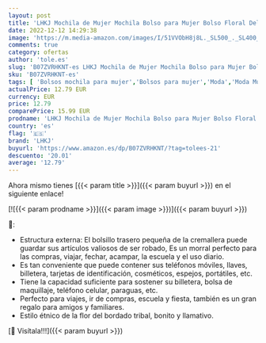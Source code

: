 ```yaml
---
layout: post
title: 'LHKJ Mochila de Mujer Mochila Bolso para Mujer Bolso Floral Del Bordado Bolsas étnicas España Estilo De Noche De Las Mujeres'
date: 2022-12-12 14:29:38
image: 'https://m.media-amazon.com/images/I/51VVObH8j8L._SL500_._SL400_.jpg'
comments: true
category: ofertas
author: 'tole.es'
slug: 'B07ZVRHKNT-es LHKJ Mochila de Mujer Mochila Bolso para Mujer Bolso...'
sku: 'B07ZVRHKNT-es'
tags: [ 'Bolsos mochila para mujer','Bolsos para mujer','Moda','Moda Mujer','lhkj','mochila','🇪🇸', ]
actualPrice: 12.79 EUR
currency: EUR
price: 12.79
comparePrice: 15.99 EUR
prodname: 'LHKJ Mochila de Mujer Mochila Bolso para Mujer Bolso Floral Del Bordado Bolsas étnicas España Estilo De Noche De Las Mujeres'
country: 'es'
flag: '🇪🇸'
brand: 'LHKJ'
buyurl: 'https://www.amazon.es/dp/B07ZVRHKNT/?tag=tolees-21'
descuento: '20.01'
average: '12.79'
---
```


Ahora mismo tienes [{{< param title >}}]({{< param buyurl >}}) en el siguiente enlace!

[![{{< param prodname >}}]({{< param image >}})]({{< param buyurl >}})

🔎:

- Estructura externa: El bolsillo trasero pequeña de la cremallera puede guardar sus artículos valiosos de ser robado, Es un morral perfecto para las compras, viajar, fechar, acampar, la escuela y el uso diario.
- Es tan conveniente que puede contener sus teléfonos móviles, llaves, billetera, tarjetas de identificación, cosméticos, espejos, portátiles, etc.
- Tiene la capacidad suficiente para sostener su billetera, bolsa de maquillaje, teléfono celular, paraguas, etc.
- Perfecto para viajes, ir de compras, escuela y fiesta, también es un gran regalo para amigos y familiares.
- Estilo étnico de la flor del bordado tribal, bonito y llamativo.

[🛒 Visítala!!!]({{< param buyurl >}})
